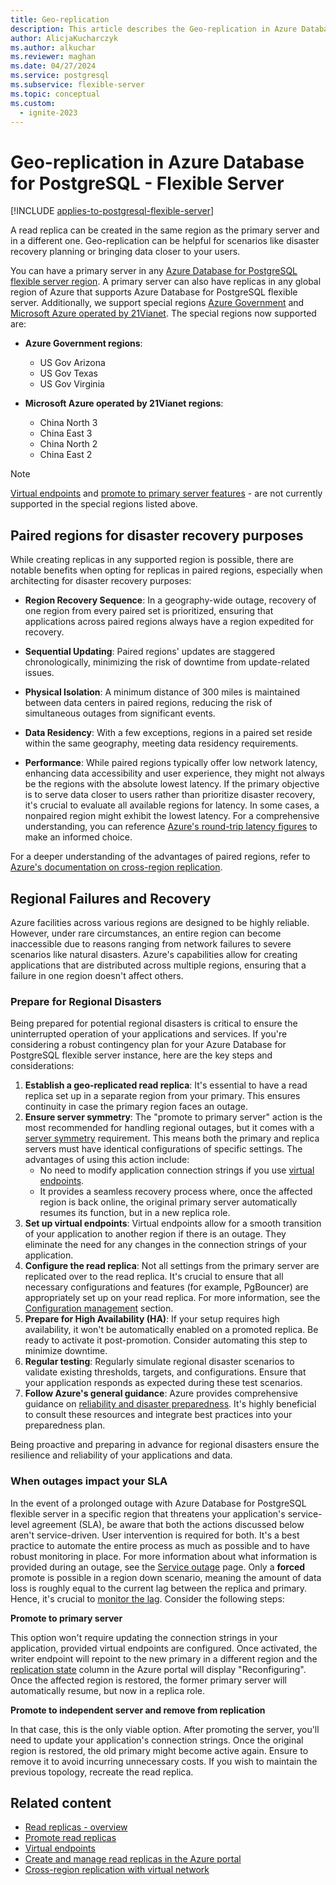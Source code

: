 ```yaml
---
title: Geo-replication
description: This article describes the Geo-replication in Azure Database for PostgreSQL - Flexible Server.
author: AlicjaKucharczyk
ms.author: alkuchar
ms.reviewer: maghan
ms.date: 04/27/2024
ms.service: postgresql
ms.subservice: flexible-server
ms.topic: conceptual
ms.custom:
  - ignite-2023
---
```


# Geo-replication in Azure Database for PostgreSQL - Flexible Server

[!INCLUDE [applies-to-postgresql-flexible-server](~/reusable-content/ce-skilling/azure/includes/postgresql/includes/applies-to-postgresql-flexible-server.md)]

A read replica can be created in the same region as the primary server and in a different one. Geo-replication can be helpful for scenarios like disaster recovery planning or bringing data closer to your users.

You can have a primary server in any [Azure Database for PostgreSQL flexible server region](https://azure.microsoft.com/global-infrastructure/services/?products=postgresql). A primary server can also have replicas in any global region of Azure that supports Azure Database for PostgreSQL flexible server. Additionally, we support special regions [Azure Government](../../azure-government/documentation-government-welcome.md) and [Microsoft Azure operated by 21Vianet](/azure/china/overview-operations). The special regions now supported are:

- **Azure Government regions**:
  - US Gov Arizona
  - US Gov Texas
  - US Gov Virginia

- **Microsoft Azure operated by 21Vianet regions**:
  - China North 3
  - China East 3
  - China North 2
  - China East 2

> [!NOTE]
> [Virtual endpoints](concepts-read-replicas-virtual-endpoints.md) and [promote to primary server features](concepts-read-replicas-promote.md) - are not currently supported in the special regions listed above.

## Paired regions for disaster recovery purposes

While creating replicas in any supported region is possible, there are notable benefits when opting for replicas in paired regions, especially when architecting for disaster recovery purposes:

- **Region Recovery Sequence**: In a geography-wide outage, recovery of one region from every paired set is prioritized, ensuring that applications across paired regions always have a region expedited for recovery.

- **Sequential Updating**: Paired regions' updates are staggered chronologically, minimizing the risk of downtime from update-related issues.

- **Physical Isolation**: A minimum distance of 300 miles is maintained between data centers in paired regions, reducing the risk of simultaneous outages from significant events.

- **Data Residency**: With a few exceptions, regions in a paired set reside within the same geography, meeting data residency requirements.

- **Performance**: While paired regions typically offer low network latency, enhancing data accessibility and user experience, they might not always be the regions with the absolute lowest latency. If the primary objective is to serve data closer to users rather than prioritize disaster recovery, it's crucial to evaluate all available regions for latency. In some cases, a nonpaired region might exhibit the lowest latency. For a comprehensive understanding, you can reference [Azure's round-trip latency figures](../../networking/azure-network-latency.md#round-trip-latency-figures) to make an informed choice.

For a deeper understanding of the advantages of paired regions, refer to [Azure's documentation on cross-region replication](../../reliability/cross-region-replication-azure.md#azure-paired-regions).


## Regional Failures and Recovery

Azure facilities across various regions are designed to be highly reliable. However, under rare circumstances, an entire region can become inaccessible due to reasons ranging from network failures to severe scenarios like natural disasters. Azure's capabilities allow for creating applications that are distributed across multiple regions, ensuring that a failure in one region doesn't affect others.

### Prepare for Regional Disasters

Being prepared for potential regional disasters is critical to ensure the uninterrupted operation of your applications and services. If you're considering a robust contingency plan for your Azure Database for PostgreSQL flexible server instance, here are the key steps and considerations:

1.  **Establish a geo-replicated read replica**: It's essential to have a read replica set up in a separate region from your primary. This ensures continuity in case the primary region faces an outage. 
2.  **Ensure server symmetry**: The "promote to primary server" action is the most recommended for handling regional outages, but it comes with a [server symmetry](concepts-read-replicas.md#configuration-management) requirement. This means both the primary and replica servers must have identical configurations of specific settings. The advantages of using this action include:
     * No need to modify application connection strings if you use [virtual endpoints](concepts-read-replicas-virtual-endpoints.md).
     * It provides a seamless recovery process where, once the affected region is back online, the original primary server automatically resumes its function, but in a new replica role.
3.  **Set up virtual endpoints**: Virtual endpoints allow for a smooth transition of your application to another region if there is an outage. They eliminate the need for any changes in the connection strings of your application.
4.  **Configure the read replica**: Not all settings from the primary server are replicated over to the read replica. It's crucial to ensure that all necessary configurations and features (for example, PgBouncer) are appropriately set up on your read replica. For more information, see the [Configuration management](concepts-read-replicas-promote.md#configuration-management) section.
5.  **Prepare for High Availability (HA)**: If your setup requires high availability, it won't be automatically enabled on a promoted replica. Be ready to activate it post-promotion. Consider automating this step to minimize downtime.
6.  **Regular testing**: Regularly simulate regional disaster scenarios to validate existing thresholds, targets, and configurations. Ensure that your application responds as expected during these test scenarios.
7.  **Follow Azure's general guidance**: Azure provides comprehensive guidance on [reliability and disaster preparedness](../../reliability/overview.md). It's highly beneficial to consult these resources and integrate best practices into your preparedness plan.

Being proactive and preparing in advance for regional disasters ensure the resilience and reliability of your applications and data.

### When outages impact your SLA

In the event of a prolonged outage with Azure Database for PostgreSQL flexible server in a specific region that threatens your application's service-level agreement (SLA), be aware that both the actions discussed below aren't service-driven. User intervention is required for both. It's a best practice to automate the entire process as much as possible and to have robust monitoring in place. For more information about what information is provided during an outage, see the [Service outage](concepts-business-continuity.md#service-outage) page. Only a **forced** promote is possible in a region down scenario, meaning the amount of data loss is roughly equal to the current lag between the replica and primary. Hence, it's crucial to [monitor the lag](concepts-read-replicas.md#monitor-replication). Consider the following steps:

**Promote to primary server**

This option won't require updating the connection strings in your application, provided virtual endpoints are configured. Once activated, the writer endpoint will repoint to the new primary in a different region and the [replication state](concepts-read-replicas.md#monitor-replication) column in the Azure portal will display "Reconfiguring". Once the affected region is restored, the former primary server will automatically resume, but now in a replica role.

**Promote to independent server and remove from replication**

In that case, this is the only viable option. After promoting the server, you'll need to update your application's connection strings. Once the original region is restored, the old primary might become active again. Ensure to remove it to avoid incurring unnecessary costs. If you wish to maintain the previous topology, recreate the read replica.


## Related content

- [Read replicas - overview](concepts-read-replicas.md)
- [Promote read replicas](concepts-read-replicas-promote.md)
- [Virtual endpoints](concepts-read-replicas-virtual-endpoints.md)
- [Create and manage read replicas in the Azure portal](how-to-read-replicas-portal.md)
- [Cross-region replication with virtual network](concepts-networking.md#replication-across-azure-regions-and-virtual-networks-with-private-networking)
